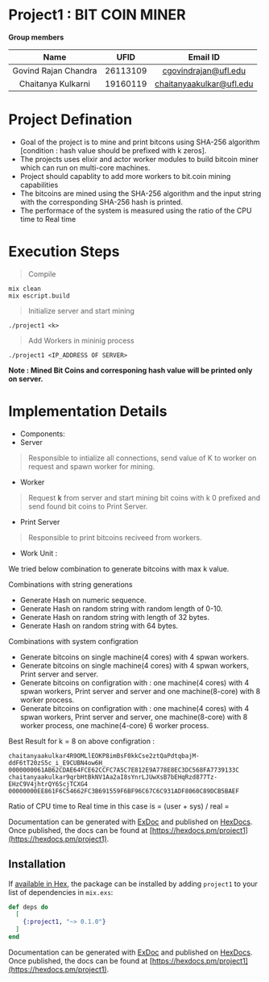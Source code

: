 # Project1 : BIT COIN MINER

**Group members**

| Name                 | UFID     | Email ID                 |
| :------------------: | :------: | :----------------------: |
| Govind Rajan Chandra | 26113109 | cgovindrajan@ufl.edu     |
| Chaitanya Kulkarni   | 19160119 | chaitanyaakulkar@ufl.edu |

# Project Defination

- Goal of the project is to mine and print bitcons using SHA-256 algorithm [condition : hash value should be prefixed with k zeros].
- The projects uses elixir and actor worker modules to build bitcoin miner which can run on multi-core machines.
- Project should capablity to add more workers  to bit.coin mining capabilities
- The bitcoins are mined using the SHA-256 algorithm and the input string with the corresponding SHA-256 hash is printed.
- The performace of the system is measured using the ratio of the CPU time to Real time

# Execution Steps

> Compile

```
mix clean
mix escript.build
```
 
> Initialize server and start mining 

``` 
./project1 <k>
```
  
> Add Workers in mininig process

``` 
./project1 <IP_ADDRESS OF SERVER>
```
 
 **Note : Mined Bit Coins and corresponing hash value will be printed only on server.**

# Implementation Details

- Components:
- Server
> Responsible to intialize all connections, send value of K to worker on request and spawn worker for mining.
- Worker
> Request **k** from server and start mining bit coins with k 0 prefixed and send found bit coins to Print Server.
- Print Server 
> Responsible to print bitcoins reciveed from workers.

- Work Unit :

We tried below combination to generate bitcoins with max k value.

Combinations with string generations
- Generate Hash on numeric sequence.
- Generate Hash on random string with random length of 0-10.
- Generate Hash on random string with length of 32 bytes.
- Generate Hash on random string with 64 bytes.

Combinations with system configration
- Generate bitcoins on single machine(4 cores) with 4 spwan workers.
- Generate bitcoins on single machine(4 cores) with 4 spwan workers, Print server and server.
- Generate bitcoins on configration with : one machine(4 cores) with 4 spwan workers, Print server and server and  one machine(8-core) with 8 worker process.
- Generate bitcoins on configration with : one machine(4 cores) with 4 spwan workers, Print server and server, one machine(8-core) with 8 worker process, one machine(4-core) 6 worker process.

Best Result for k = 8 on above configration :

``` Govinds-MacBook-Pro:bitcoin_miner cgovindrajan$ ./project1 8
chaitanyaakulkar4R9OMLlEOKP8imBsF0kkCse2ztQaPdtqbajM-ddF6tT20zS5c_i_E9CUBN4ow6H_	0000000061AB62CDAE64FCE62CCFC7A5C7E812E9A778E8EC3DC568FA7739133C
chaitanyaakulkar9qrbHtBkNV1Aa2aI8sYnrLJUwXsB7bEHqRzd877Tz-EHzC9V4jhtrQY6ScjTCXG4	00000000EE861F6C54662FC3B691559F6BF96C67C6C931ADF8060C89DCB5BAEF
```

Ratio of CPU time to Real time in this case is = (user + sys) / real = 

Documentation can be generated with [ExDoc](https://github.com/elixir-lang/ex_doc)
and published on [HexDocs](https://hexdocs.pm). Once published, the docs can
be found at [https://hexdocs.pm/project1](https://hexdocs.pm/project1).

## Installation

If [available in Hex](https://hex.pm/docs/publish), the package can be installed
by adding `project1` to your list of dependencies in `mix.exs`:

```elixir
def deps do
  [
    {:project1, "~> 0.1.0"}
  ]
end
```

Documentation can be generated with [ExDoc](https://github.com/elixir-lang/ex_doc)
and published on [HexDocs](https://hexdocs.pm). Once published, the docs can
be found at [https://hexdocs.pm/project1](https://hexdocs.pm/project1).

